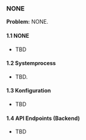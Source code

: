 ### **NONE**

**Problem:** NONE.

#### **1.1 NONE**
* TBD

#### **1.2 Systemprocess**
* TBD.

#### **1.3 Konfiguration**
* TBD

#### **1.4 API Endpoints (Backend)**
* TBD
